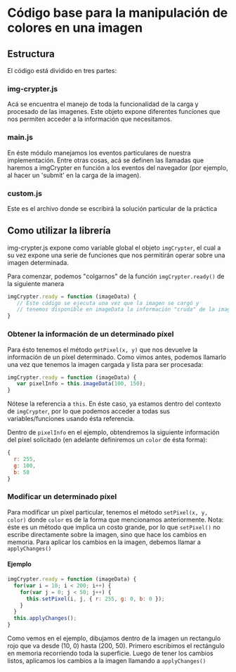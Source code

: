 # Código base para la manipulación de colores en una imagen

## Estructura
El código está dividido en tres partes:

### img-crypter.js
Acá se encuentra el manejo de toda la funcionalidad de la carga y procesado de las imagenes.
Este objeto expone diferentes funciones que nos permiten acceder a la información que necesitamos.

### main.js
En éste módulo manejamos los eventos particulares de nuestra implementación. Entre otras cosas, acá se definen las llamadas que haremos a imgCrypter en función a los eventos del navegador (por ejemplo, al hacer un 'submit' en la carga de la imagen).

### custom.js
Este es el archivo donde se escribirá la solución particular de la práctica

## Como utilizar la librería
img-crypter.js expone como variable global el objeto `imgCrypter`, el cual a su vez expone una serie de funciones que nos permitirán operar sobre una imagen determinada.

Para comenzar, podemos "colgarnos" de la función `imgCrypter.ready()` de la siguiente manera

```javascript
imgCrypter.ready = function (imageData) {
   // Este código se ejecuta una vez que la imagen se cargó y
   // tenemos disponible en imageData la información "cruda" de la imagen
}
```

### Obtener la información de un determinado píxel
Para ésto tenemos el método `getPixel(x, y)` que nos devuelve la información de un píxel determinado.
Como vimos antes, podemos llamarlo una vez que tenemos la imagen cargada y lista para ser procesada:

```javascript
imgCrypter.ready = function (imageData) {
   var pixelInfo = this.imageData(100, 150);
}
```
Nótese la referencia a `this`. En éste caso, ya estamos dentro del contexto de `imgCrypter`, por lo que podemos acceder a todas sus variables/funciones usando ésta referencia.

Dentro de `pixelInfo` en el ejemplo, obtendremos la siguiente información del píxel solicitado (en adelante definiremos un `color` de ésta forma):
```javascript
{
  r: 255,
  g: 100,
  b: 58
}
```

### Modificar un determinado píxel
Para modificar un píxel particular, tenemos el método `setPixel(x, y, color)` donde `color` es de la forma que mencionamos anteriormente.
Nota: éste es un método que implica un costo grande, por lo que `setPixel()` no escribe directamente sobre la imagen, sino que hace los cambios en memoria.
Para aplicar los cambios en la imagen, debemos llamar a `applyChanges()`

#### Ejemplo
```javascript
imgCrypter.ready = function (imageData) {
  for(var i = 10; i < 200; i++) {
    for(var j = 0; j < 50; j++) {
      this.setPixel(i, j, { r: 255, g: 0, b: 0 });
    }
  }
  this.applyChanges();
}
```

Como vemos en el ejemplo, dibujamos dentro de la imagen un rectangulo rojo que va desde (10, 0) hasta (200, 50).
Primero escribimos el rectángulo en memoria recorriendo toda la superficie. Luego de tener los cambios listos, aplicamos los cambios a la imagen llamando a `applyChanges()`
